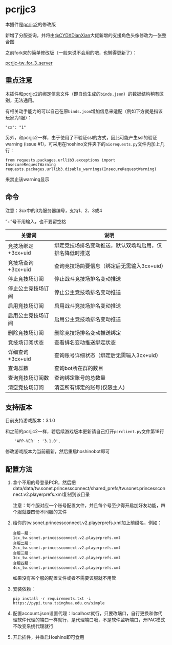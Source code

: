 # pcrjjc3

本插件是[pcrjjc2](https://github.com/cc004/pcrjjc2/tree/tw)的修改版

新增了分服查询，并将由[@CYDXDianXian](https://github.com/CYDXDianXian)大佬新增的支援角色头像修改为一张整合图

之前fork来的简单修改版（一般来说不会用的吧，也懒得更新了）：

[pcrjjc-tw_for_3_server](https://github.com/azmiao/pcrjjc-tw_for_3_server)

## 重点注意

本插件和pcrjjc2的绑定信息文件（即自动生成的`binds.json`）的数据结构稍有区别，无法通用。

有相关动手能力的可以自己在原`binds.json`增加信息来适配（例如下方就是指该玩家为1服）：
```
"cx": "1"
```

另外，和pcrjjc2一样，由于使用了不验证ssl的方式，因此可能产生ssl的验证warning (issue #1)，可采用在hoshino文件夹下的`aiorequests.py`文件内加上几行：
```
from requests.packages.urllib3.exceptions import InsecureRequestWarning
requests.packages.urllib3.disable_warnings(InsecureRequestWarning)
```
来禁止该warning显示

## 命令

注意：3cx中的3为服务器编号，支持1、2、3或4

“+”号不用输入，也不要留空格

| 关键词             | 说明                                                     |
| ------------------ | -------------------------------------------------------- |
| 竞技场绑定+3cx+uid | 绑定竞技场排名变动推送，默认双场均启用，仅排名降低时推送 |
| 竞技场查询+3cx+uid | 查询竞技场简要信息（绑定后无需输入3cx+uid）              |
| 停止竞技场订阅     | 停止战斗竞技场排名变动推送                               |
| 停止公主竞技场订阅 | 停止公主竞技场排名变动推送                               |
| 启用竞技场订阅     | 启用战斗竞技场排名变动推送                               |
| 启用公主竞技场订阅 | 启用公主竞技场排名变动推送                               |
| 删除竞技场订阅     | 删除竞技场排名变动推送绑定                               |
| 竞技场订阅状态     | 查看排名变动推送绑定状态                                 |
| 详细查询+3cx+uid   | 查询账号详细状态（绑定后无需输入3cx+uid）                |
| 查询群数           | 查询bot所在群的数目                                      |
| 查询竞技场订阅数   | 查询绑定账号的总数量                                     |
| 清空竞技场订阅     | 清空所有绑定的账号(仅限主人)                             |

## 支持版本

目前支持游戏版本：3.1.0

和之前的pcrjjc2一样，若后续游戏版本更新请自己打开`pcrclient.py`文件第18行
```
    'APP-VER' : '3.1.0',
```
修改游戏版本为当前最新，然后重启hoshinobot即可

## 配置方法

1. 拿个不用的号登录PCR，然后把data/data/tw.sonet.princessconnect/shared_prefs/tw.sonet.princessconnect.v2.playerprefs.xml复制到该目录

    注意：每个服对应一个账号配置文件，并且每个号至少得开启加好友功能，四个服就要四份不同服的文件

2. 给你的tw.sonet.princessconnect.v2.playerprefs.xml加上前缀名，例如：
    ```
    台服一服：
    1cx_tw.sonet.princessconnect.v2.playerprefs.xml
    台服二服：
    2cx_tw.sonet.princessconnect.v2.playerprefs.xml
    台服三服：
    3cx_tw.sonet.princessconnect.v2.playerprefs.xml
    台服四服：
    4cx_tw.sonet.princessconnect.v2.playerprefs.xml
    ```
    如果没有某个服的配置文件或者不需要该服就不用管

3. 安装依赖：
    ```
    pip install -r requirements.txt -i https://pypi.tuna.tsinghua.edu.cn/simple
    ```

4. 配置account.json设置代理：localhost就行，只要改端口，自行更换和你代理软件代理的端口一样就行，是代理端口哦，不是软件监听端口，开PAC模式不改变系统代理就行

5. 开启插件，并重启Hoshino即可食用
